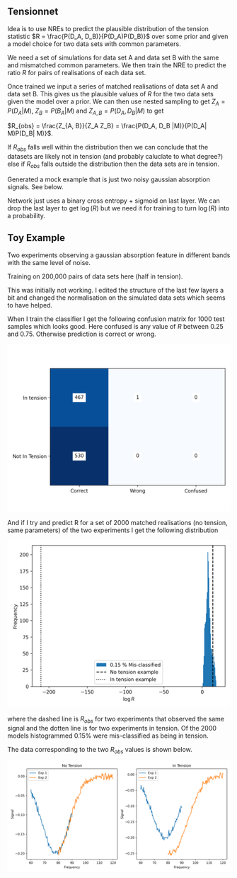 Tensionnet
----------

Idea is to use NREs to predict the plausible distribution of the tension statistic $R = \frac{P(D_A, D_B)}{P(D_A)P(D_B)}$ over some prior and given a model choice for two data sets with common parameters.

We need a set of simulations for data set A and data set B with the same and mismatched common parameters. We then train the NRE to predict the ratio $R$ for pairs of realisations of each data set. 

Once trained we input a series of matched realisations of data set A and data set B. This gives us the plausible values of $R$ for the two data sets given the model over a prior. We can then use nested sampling to get $Z_A = P(D_A| M)$, $Z_B = P(B_A| M)$ and $Z_{A,B} = P(D_A, D_B |M)$ to get

$R_{obs} = \frac{Z_{A, B}}{Z_A Z_B} = \frac{P(D_A, D_B |M)}{P(D_A| M)P(D_B| M)}$.

If $R_{obs}$ falls well within the distribution then we can conclude that the datasets are likely not in tension (and probably caluclate to what degree?) else if $R_{obs}$ falls outside the distribution then the data sets are in tension.

Generated a mock example that is just two noisy gaussian absorption signals. See below.

Network just uses a binary cross entropy + sigmoid on last layer. We can drop the last layer to get $\log(R)$ but we need it for training to turn $\log(R)$ into a probability.

Toy Example
-----------

Two experiments observing a gaussian absorption feature in different bands with
the same level of noise.

Training on 200,000 pairs of data sets here (half in tension).

This was initially not working. I edited the structure of the last few layers a bit and changed the normalisation on the simulated data sets which seems to have helped.

When I train the classifier I get the following confusion matrix for
1000 test samples which looks good. Here confused is any value of $R$ between 0.25 and 0.75. Otherwise prediction
is correct or wrong.

![confusion matrix](https://github.com/htjb/tension-networks/blob/main/test_confusion_matrix.png)

And if I try and predict R for a set of 2000 matched realisations (no tension, 
same parameters) of the two experiments I get the following distribution

![R distribution](https://github.com/htjb/tension-networks/blob/main/test_r_hist.png)

where the dashed line is $R_{obs}$ for two experiments that observed the same
signal and the dotten line is for two experiments in tension. Of the 2000 models histogrammed 0.15% were mis-classified as being in tension.

The data corresponding to the two $R_{obs}$ values is shown below.

![R distribution](https://github.com/htjb/tension-networks/blob/main/test_case_data.png)